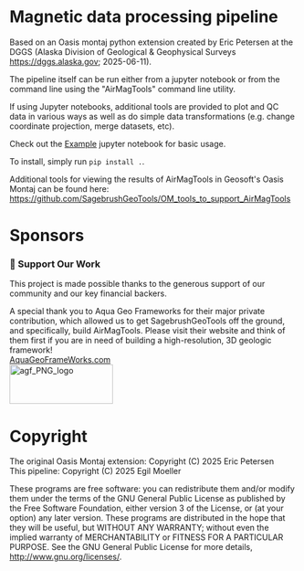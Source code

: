 # Magnetic data processing pipeline

Based on an Oasis montaj python extension created by Eric Petersen at the DGGS (Alaska Division of Geological & Geophysical Surveys https://dggs.alaska.gov; 2025-06-11).

The pipeline itself can be run either from a jupyter notebook or from
the command line using the "AirMagTools" command line utility.

If using Jupyter notebooks, additional tools are provided to plot and QC data in
various ways as well as do simple data transformations (e.g. change
coordinate projection, merge datasets, etc).

Check out the [Example](example_notebooks/Example.ipynb) jupyter notebook for basic usage.

To install, simply run `pip install .`.

Additional tools for viewing the results of AirMagTools in Geosoft's Oasis Montaj can be found here: https://github.com/SagebrushGeoTools/OM_tools_to_support_AirMagTools

# Sponsors
### 💖 Support Our Work

This project is made possible thanks to the generous support of our community and our key financial backers.

A special thank you to Aqua Geo Frameworks for their major private contribution, which allowed us to get SagebrushGeoTools off the ground,
 and specifically, build AirMagTools. Please visit their website and think of them first if you are in need of building a 
high-resolution, 3D geologic framework!  
[AquaGeoFrameWorks.com](https://www.aquageoframeworks.com/)  
<img width="181" height="69" alt="agf_PNG_logo" src="https://github.com/user-attachments/assets/f35b323e-29db-44c6-8c1d-3d6870305a22" />


# Copyright

The original Oasis Montaj extension: Copyright (C) 2025 Eric Petersen  
This pipeline: Copyright (C) 2025 Egil Moeller

These programs are free software: you can redistribute them and/or modify them under the terms of the GNU General Public License as published by the Free Software Foundation, either version 3 of the License, or (at your option) any later version. These programs are distributed in the hope that they will be useful, but WITHOUT ANY WARRANTY; without even the implied warranty of MERCHANTABILITY or FITNESS FOR A PARTICULAR PURPOSE. See the GNU General Public License for more details, http://www.gnu.org/licenses/.

